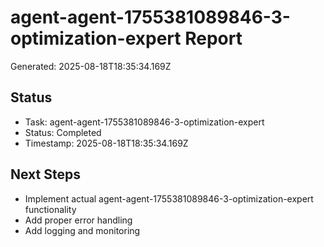 # agent-agent-1755381089846-3-optimization-expert Report

Generated: 2025-08-18T18:35:34.169Z

## Status
- Task: agent-agent-1755381089846-3-optimization-expert
- Status: Completed
- Timestamp: 2025-08-18T18:35:34.169Z

## Next Steps
- Implement actual agent-agent-1755381089846-3-optimization-expert functionality
- Add proper error handling
- Add logging and monitoring
